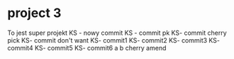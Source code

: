 # project 3

To jest super projekt
KS - nowy commit 
KS - commit pk
KS- commit cherry pick
KS- commit don't want
KS- commit1
KS- commit2
KS- commit3
KS- commit4
KS- commit5
KS- commit6
a
b
cherry
amend